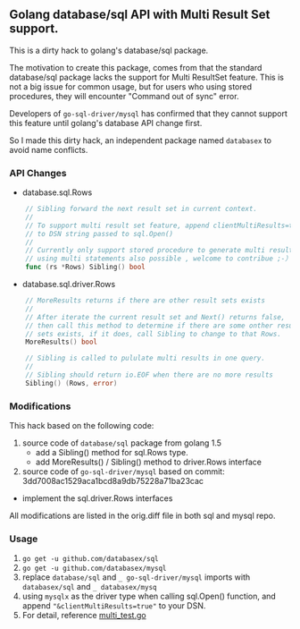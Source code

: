 ## Golang database/sql API with Multi Result Set support.

This is a dirty hack to golang's database/sql package.

The motivation to create this package, comes from that the standard database/sql package lacks the support for Multi ResultSet feature. This is not a big issue for common usage, but for users who using stored procedures, they will encounter "Command out of sync" error. 

Developers of `go-sql-driver/mysql` has confirmed that they cannot support this feature until golang's database API change first.

So I made this dirty hack, an independent package named `databasex` to avoid name conflicts.

### API Changes
- database.sql.Rows

```go
	// Sibling forward the next result set in current context.
	//
	// To support multi result set feature, append clientMultiResults=true
	// to DSN string passed to sql.Open()
	//
	// Currently only support stored procedure to generate multi resultsets,
	// using multi statements also possible , welcome to contribue ;-）
	func (rs *Rows) Sibling() bool 
   ```
   
- database.sql.driver.Rows
```go
	// MoreResults returns if there are other result sets exists
	//
	// After iterate the current result set and Next() returns false,
	// then call this method to determine if there are some onther result
	// sets exists, if it does, call Sibling to change to that Rows.
	MoreResults() bool

	// Sibling is called to pululate multi results in one query.
	//
	// Sibling should return io.EOF when there are no more results
	Sibling() (Rows, error)
```

### Modifications
This hack based on the following code:

1. source code of `database/sql` package from golang 1.5
   - add a Sibling() method for sql.Rows type.
   - add MoreResults() / Sibling() method to driver.Rows interface
2. source code of `go-sql-driver/mysql` based on commit: 3dd7008ac1529aca1bcd8a9db75228a71ba23cac
  - implement the sql.driver.Rows interfaces

All modifications are listed in the orig.diff file in both sql and mysql repo.

### Usage 

1. `go get -u github.com/databasex/sql`
2. `go get -u github.com/databasex/mysql`
3. replace `database/sql` and `_ go-sql-driver/mysql` imports with `databasex/sql` and `_ databasex/mysq`
4. using `mysqlx` as the driver type when calling sql.Open() function, and append `"&clientMultiResults=true"` to your DSN.
5. For detail, reference [multi_test.go](http://github.com/databasex/mysql/blob/master/multi_test.go)

